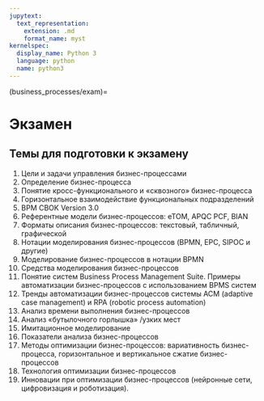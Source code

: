 ```yaml
---
jupytext:
  text_representation:
    extension: .md
    format_name: myst
kernelspec:
  display_name: Python 3
  language: python
  name: python3
---
```


(business_processes/exam)=
# Экзамен

## Темы для подготовки к экзамену
1. Цели и задачи управления бизнес-процессами
2. Определение бизнес-процесса
3. Понятие кросс-функционального и «сквозного» бизнес-процесса
4. Горизонтальное взаимодействие функциональных подразделений
5. BPM CBOK Version 3.0
6. Референтные модели бизнес-процессов: eTOM, APQC PCF, BIAN
7. Форматы описания бизнес-процессов: текстовый, табличный, графической
8. Нотации моделирования бизнес-процессов (BPMN, EPC, SIPOC и другие)
9. Моделирование бизнес-процессов в нотации BPMN
10. Средства моделирования бизнес-процессов
11. Понятие систем Business Process Management Suite. Примеры автоматизации бизнес-процессов с использованием BPMS систем
12. Тренды автоматизации бизнес-процессов системы ACM (adaptive case management) и RPA (robotic process automation)
13. Анализ времени выполнения бизнес-процессов
14. Анализ «бутылочного горлышка» /узких мест
15. Имитационное моделирование
16. Показатели анализа бизнес-процессов
17. Методы оптимизации бизнес-процессов: вариативность бизнес-процесса, горизонтальное и вертикальное сжатие бизнес-процессов
18. Технология оптимизации бизнес-процессов
19. Инновации при оптимизации бизнес-процессов (нейронные сети, цифровизация и роботизация).

